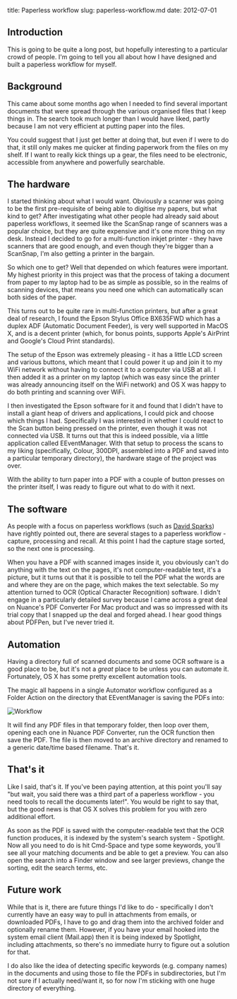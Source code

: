 title: Paperless workflow
slug: paperless-workflow.md
date: 2012-07-01


**Introduction**
----------------

This is going to be quite a long post, but hopefully interesting to a particular crowd of people.
I'm going to tell you all about how I have designed and built a paperless workflow for myself.

**Background**
--------------

This came about some months ago when I needed to find several important documents that were spread through the various organised files that I keep things in. The search took much longer than I would have liked, partly because I am not very efficient at putting paper into the files.

You could suggest that I just get better at doing that, but even if I were to do that, it still only makes me quicker at finding paperwork from the files on my shelf. If I want to really kick things up a gear, the files need to be electronic, accessible from anywhere and powerfully searchable.

**The hardware**
----------------

I started thinking about what I would want. Obviously a scanner was going to be the first pre-requisite of being able to digitise my papers, but what kind to get? After investigating what other people had already said about paperless workflows, it seemed like the ScanSnap range of scanners was a popular choice, but they are quite expensive and it's one more thing on my desk. Instead I decided to go for a multi-function inkjet printer - they have scanners that are good enough, and even though they're bigger than a ScanSnap, I'm also getting a printer in the bargain.

So which one to get? Well that depended on which features were important. My highest priority in this project was that the process of taking a document from paper to my laptop had to be as simple as possible, so in the realms of scanning devices, that means you need one which can automatically scan both sides of the paper.

This turns out to be quite rare in multi-function printers, but after a great deal of research, I found the Epson Stylus Office BX635FWD which has a duplex ADF (Automatic Document Feeder), is very well supported in MacOS X, and is a decent printer (which, for bonus points, supports Apple's AirPrint and Google's Cloud Print standards).

The setup of the Epson was extremely pleasing - it has a little LCD screen and various buttons, which meant that I could power it up and join it to my WiFi network without having to connect it to a computer via USB at all. I then added it as a printer on my laptop (which was easy since the printer was already announcing itself on the WiFi network) and OS X was happy to do both printing and scanning over WiFi.

I then investigated the Epson software for it and found that I didn't have to install a giant heap of drivers and applications, I could pick and choose which things I had. Specifically I was interested in whether I could react to the Scan button being pressed on the printer, even though it was not connected via USB. It turns out that this is indeed possible, via a little application called EEventManager. With that setup to process the scans to my liking (specifically, Colour, 300DPI, assembled into a PDF and saved into a particular temporary directory), the hardware stage of the project was over.

With the ability to turn paper into a PDF with a couple of button presses on the printer itself, I was ready to figure out what to do with it next.

**The software**
----------------

As people with a focus on paperless workflows (such as [David Sparks](http://www.macsparky.com/)) have rightly pointed out, there are several stages to a paperless workflow - capture, processing and recall. At this point I had the capture stage sorted, so the next one is processing.

When you have a PDF with scanned images inside it, you obviously can't do anything with the text on the pages, it's not computer-readable text, it's a picture, but it turns out that it is possible to tell the PDF what the words are and where they are on the page, which makes the text selectable. So my attention turned to OCR (Optical Character Recognition) software. I didn't engage in a particularly detailed survey because I came across a great deal on Nuance's PDF Converter For Mac product and was so impressed with its trial copy that I snapped up the deal and forged ahead. I hear good things about PDFPen, but I've never tried it.

**Automation**
--------------

Having a directory full of scanned documents and some OCR software is a good place to be, but it's not a *great* place to be unless you can automate it. Fortunately, OS X has some pretty excellent automation tools.

The magic all happens in a single Automator workflow configured as a Folder Action on the directory that EEventManager is saving the PDFs into:

![Workflow](http://3.bp.blogspot.com/-sLYIV-dYOiY/T_Byq6UQyMI/AAAAAAAAAKQ/m50LF3zChRg/s640/ocr-archive-workflow.png)

It will find any PDF files in that temporary folder, then loop over them, opening each one in Nuance PDF Converter, run the OCR function then save the PDF. The file is then moved to an archive directory and renamed to a generic date/time based filename. That's it.

**That's it**
-------------

Like I said, that's it. If you've been paying attention, at this point you'll say "but wait, you said there was a third part of a paperless workflow - you need tools to recall the documents later!". You would be right to say that, but the good news is that OS X solves this problem for you with zero additional effort.

As soon as the PDF is saved with the computer-readable text that the OCR function produces, it is indexed by the system's search system - Spotlight. Now all you need to do is hit Cmd-Space and type some keywords, you'll see all your matching documents and be able to get a preview. You can also open the search into a Finder window and see larger previews, change the sorting, edit the search terms, etc.

**Future work**
---------------

While that is it, there are future things I'd like to do - specifically I don't currently have an easy way to pull in attachments from emails, or downloaded PDFs, I have to go and drag them into the archived folder and optionally rename them. However, if you have your email hooked into the system email client (Mail.app) then it is being indexed by Spotlight, including attachments, so there's no immediate hurry to figure out a solution for that.

I do also like the idea of detecting specific keywords (e.g. company names) in the documents and using those to file the PDFs in subdirectories, but I'm not sure if I actually need/want it, so for now I'm sticking with one huge directory of everything.

